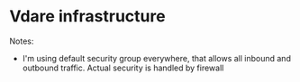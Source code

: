 # Vdare infrastructure

Notes:
- I'm using default security group everywhere, that allows all inbound and outbound traffic. Actual security is handled by firewall
